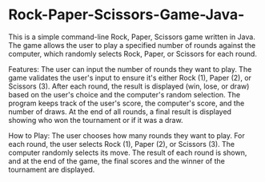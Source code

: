 # Rock-Paper-Scissors-Game-Java-

This is a simple command-line Rock, Paper, Scissors game written in Java. The game allows the user to play a specified number of rounds against the computer, which randomly selects Rock, Paper, or Scissors for each round.

Features:
The user can input the number of rounds they want to play.
The game validates the user's input to ensure it's either Rock (1), Paper (2), or Scissors (3).
After each round, the result is displayed (win, lose, or draw) based on the user's choice and the computer's random selection.
The program keeps track of the user's score, the computer's score, and the number of draws.
At the end of all rounds, a final result is displayed showing who won the tournament or if it was a draw.

How to Play:
The user chooses how many rounds they want to play.
For each round, the user selects Rock (1), Paper (2), or Scissors (3).
The computer randomly selects its move.
The result of each round is shown, and at the end of the game, the final scores and the winner of the tournament are displayed.
